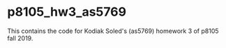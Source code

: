 # p8105_hw3_as5769

This contains the code for Kodiak Soled's (as5769) homework 3 of p8105 fall 2019.
